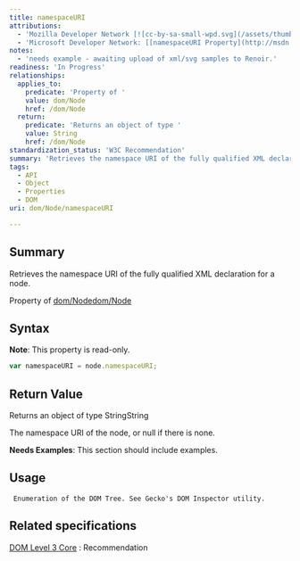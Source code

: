 ```yaml
---
title: namespaceURI
attributions:
  - 'Mozilla Developer Network [![cc-by-sa-small-wpd.svg](/assets/thumb/8/8c/cc-by-sa-small-wpd.svg/120px-cc-by-sa-small-wpd.svg.png)](http://creativecommons.org/licenses/by-sa/3.0/us/): [[Node.namespaceURI](https://developer.mozilla.org/en-US/docs/Web/API/Node.namespaceURI) Article]'
  - 'Microsoft Developer Network: [[namespaceURI Property](http://msdn.microsoft.com/en-us/library/ie/ff974771(v=vs.85).aspx) Article]'
notes:
  - 'needs example - awaiting upload of xml/svg samples to Renoir.'
readiness: 'In Progress'
relationships:
  applies_to:
    predicate: 'Property of '
    value: dom/Node
    href: /dom/Node
  return:
    predicate: 'Returns an object of type '
    value: String
    href: /dom/Node
standardization_status: 'W3C Recommendation'
summary: 'Retrieves the namespace URI of the fully qualified XML declaration for a node.'
tags:
  - API
  - Object
  - Properties
  - DOM
uri: dom/Node/namespaceURI

---
```

## <span>Summary</span>

Retrieves the namespace URI of the fully qualified XML declaration for a node.

Property of [dom/Node](/dom/Node)[dom/Node](/dom/Node)

## <span>Syntax</span>

**Note**: This property is read-only.

``` js
var namespaceURI = node.namespaceURI;
```

## <span>Return Value</span>

Returns an object of type StringString

The namespace URI of the node, or null if there is none.

**Needs Examples**: This section should include examples.

## <span>Usage</span>

     Enumeration of the DOM Tree. See Gecko's DOM Inspector utility.

## <span>Related specifications</span>

[DOM Level 3 Core](http://www.w3.org/TR/DOM-Level-3-Core/)
:   Recommendation
